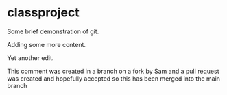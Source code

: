 # classproject

Some brief demonstration of git.

Adding some more content.

Yet another edit.

This comment was created in a branch on a fork by Sam and a pull request was created and hopefully accepted so this has been merged into the main branch

